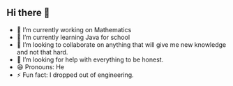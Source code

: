 ## Hi there 👋

<!--
**halilazmn/halilazmn** is a ✨ _special_ ✨ repository because its `README.md` (this file) appears on your GitHub profile.

Here are some ideas to get you started:
-->
- 🔭 I’m currently working on Mathematics
- 🌱 I’m currently learning Java for school
- 👯 I’m looking to collaborate on anything that will give me new knowledge and not that hard.
- 🤔 I’m looking for help with everything to be honest.
- 😄 Pronouns: He
- ⚡ Fun fact: I dropped out of engineering.
